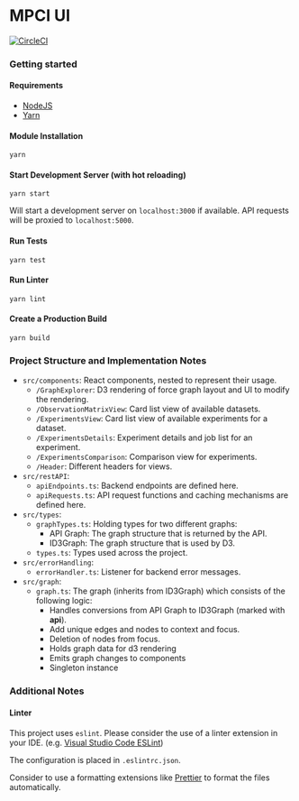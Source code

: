 # MPCI UI

[![CircleCI](https://circleci.com/gh/hpi-epic/mpci-frontend/tree/master.svg?style=svg&circle-token=29ae717f575398c83c5ad5b652124e2c41ea31fe)](https://circleci.com/gh/hpi-epic/mpci-frontend/tree/master)

### Getting started

#### Requirements

- [NodeJS](https://nodejs.org/en/)
- [Yarn](https://classic.yarnpkg.com/en/docs/install)

#### Module Installation

`yarn`

#### Start Development Server (with hot reloading)

`yarn start`

Will start a development server on `localhost:3000` if available.
API requests will be proxied to `localhost:5000`.

#### Run Tests

`yarn test`

#### Run Linter

`yarn lint`

#### Create a Production Build

`yarn build`

### Project Structure and Implementation Notes

- `src/components`: React components, nested to represent their usage.
  - `/GraphExplorer`: D3 rendering of force graph layout and UI to modify the rendering.
  - `/ObservationMatrixView`: Card list view of available datasets.
  - `/ExperimentsView`: Card list view of available experiments for a dataset.
  - `/ExperimentsDetails`: Experiment details and job list for an experiment.
  - `/ExperimentsComparison`: Comparison view for experiments.
  - `/Header`: Different headers for views.
- `src/restAPI`:
  - `apiEndpoints.ts`: Backend endpoints are defined here.
  - `apiRequests.ts`: API request functions and caching mechanisms are defined here.
- `src/types`:
  - `graphTypes.ts`: Holding types for two different graphs:
    - API Graph: The graph structure that is returned by the API.
    - ID3Graph: The graph structure that is used by D3.
  - `types.ts`: Types used across the project.
- `src/errorHandling`:
  - `errorHandler.ts`: Listener for backend error messages.
- `src/graph`:
  - `graph.ts`: The graph (inherits from ID3Graph) which consists of the following logic:
    - Handles conversions from API Graph to ID3Graph (marked with **api**).
    - Add unique edges and nodes to context and focus.
    - Deletion of nodes from focus.
    - Holds graph data for d3 rendering
    - Emits graph changes to components
    - Singleton instance

### Additional Notes

#### Linter

This project uses `eslint`. Please consider the use of a linter extension in your IDE. (e.g. [Visual Studio Code ESLint](https://marketplace.visualstudio.com/items?itemName=dbaeumer.vscode-eslint))

The configuration is placed in `.eslintrc.json`.

Consider to use a formatting extensions like [Prettier](https://marketplace.visualstudio.com/items?itemName=esbenp.prettier-vscode) to format the files automatically.
